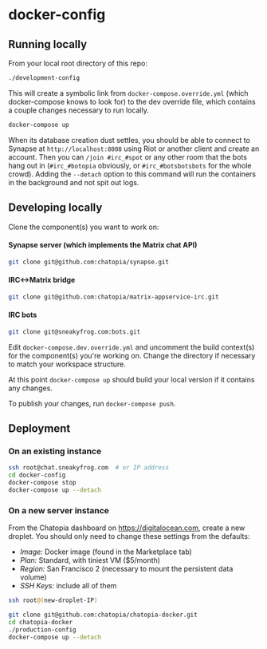# docker-config

## Running locally
From your local root directory of this repo:

```bash
./development-config
```

This will create a symbolic link from `docker-compose.override.yml` (which docker-compose knows to look for) to the dev override file, which contains a couple changes necessary to run locally. 

```bash
docker-compose up
```

When its database creation dust settles, you should be able to connect to Synapse at `http://localhost:8008` using Riot or another client and create an account. Then you can `/join #irc_#spot` or any other room that the bots hang out in (`#irc_#botopia` obviously, or `#irc_#botsbotsbots` for the whole crowd). Adding the `--detach` option to this command will run the containers in the background and not spit out logs.

## Developing locally
Clone the component(s) you want to work on:
#### Synapse server (which implements the Matrix chat API)
```bash
git clone git@github.com:chatopia/synapse.git
```
#### IRC<->Matrix bridge
```bash
git clone git@github.com:chatopia/matrix-appservice-irc.git
```
#### IRC bots
```bash
git clone git@sneakyfrog.com:bots.git
```

Edit `docker-compose.dev.override.yml` and uncomment the build context(s) for the component(s) you're working on. Change the directory if necessary to match your workspace structure.

At this point `docker-compose up` should build your local version if it contains any changes.

To publish your changes, run `docker-compose push`.

## Deployment
### On an existing instance
```bash
ssh root@chat.sneakyfrog.com  # or IP address
cd docker-config
docker-compose stop
docker-compose up --detach
```

### On a new server instance
From the Chatopia dashboard on <https://digitalocean.com>, create a new droplet. You should only need to change these settings from the defaults:

* _Image:_ Docker image (found in the Marketplace tab)
* _Plan:_ Standard, with tiniest VM ($5/month)
* _Region:_ San Francisco 2 (necessary to mount the persistent data volume)
* _SSH Keys:_ include all of them

```bash
ssh root@(new-droplet-IP)
```

```bash
git clone git@github.com:chatopia/chatopia-docker.git
cd chatopia-docker
./production-config
docker-compose up --detach
```
